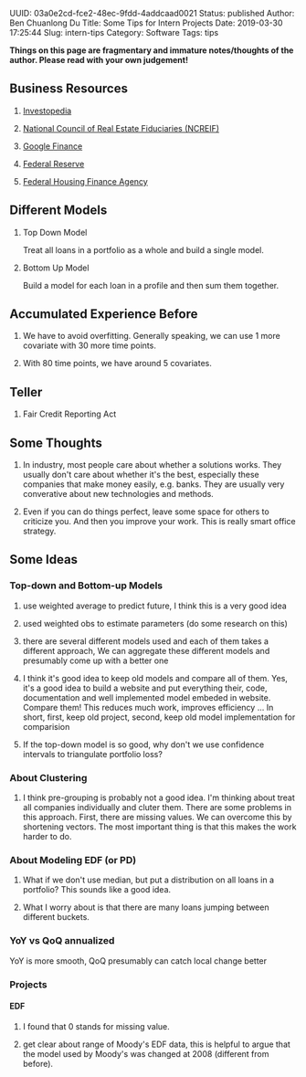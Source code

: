 UUID: 03a0e2cd-fce2-48ec-9fdd-4addcaad0021
Status: published
Author: Ben Chuanlong Du
Title: Some Tips for Intern Projects
Date: 2019-03-30 17:25:44
Slug: intern-tips
Category: Software
Tags: tips

**Things on this page are fragmentary and immature notes/thoughts of the author. Please read with your own judgement!**
 


## Business Resources

1. [Investopedia](http://www.investopedia.com/)

2. [National Council of Real Estate Fiduciaries (NCREIF)](http://www.ncreif.org/)

3. [Google Finance](http://www.google.com/finance)

4. [Federal Reserve](http://www.federalreserve.gov/default.htm)

5. [Federal Housing Finance Agency](http://www.fhfa.gov/)

## Different Models

1. Top Down Model

    Treat all loans in a portfolio as a whole and build a single model.

2. Bottom Up Model

    Build a model for each loan in a profile and then sum them together.

## Accumulated Experience Before

1. We have to avoid overfitting.
    Generally speaking, we can use 1 more covariate with 30 more time points.

2. With 80 time points, we have around 5 covariates.

## Teller

1. Fair Credit Reporting Act

## Some Thoughts

1. In industry, most people care about whether a solutions works.
    They usually don't care about whether it's the best, especially these companies that
    make money easily, e.g. banks. They are usually very converative about new technologies and methods.

2. Even if you can do things perfect, leave some space for others to criticize you.
    And then you improve your work. This is really smart office strategy.


## Some Ideas
### Top-down and Bottom-up Models
1. use weighted average to predict future, 
    I think this is a very good idea

2. used weighted obs to estimate parameters (do some research on this) 

3. there are several different models used 
    and each of them takes a different approach,
    We can aggregate these different models and presumably come up with a better one

4. I think it's good idea to keep old models and compare all of them.
    Yes, it's a good idea to build a website and put everything their, 
    code, documentation and well implemented model embeded in website. 
    Compare them!
    This reduces much work, improves efficiency ...
    In short, first, keep old project,
    second, keep old model implementation for comparision

5. If the top-down model is so good, 
    why don't we use confidence intervals to triangulate portfolio loss?

### About Clustering

1. I think pre-grouping is probably not a good idea.
    I'm thinking about treat all companies individually and cluter them.
    There are some problems in this approach.
    First, there are missing values. We can overcome this by shortening vectors.
    The most important thing is that this makes the work harder to do.

### About Modeling EDF (or PD)

1. What if we don't use median, but put a distribution on all loans in a portfolio?
    This sounds like a good idea.

2. What I worry about is that there are many loans jumping between different buckets.

### YoY vs QoQ annualized

YoY is more smooth, QoQ presumably can catch local change better

### Projects

#### EDF 

1. I found that 0 stands for missing value.

2. get clear about range of Moody's EDF data, this is helpful to argue that the model
    used by Moody's was changed at 2008 (different from before).
